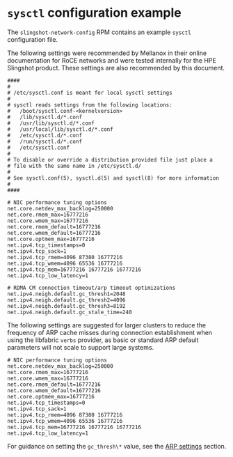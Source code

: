 # `sysctl` configuration example

The `slingshot-network-config` RPM contains an example `sysctl` configuration file.

The following settings were recommended by Mellanox in their online documentation for RoCE networks and were tested internally for the HPE Slingshot product. These settings are also recommended by this document.

```screen
####
#
# /etc/sysctl.conf is meant for local sysctl settings
#
# sysctl reads settings from the following locations:
#   /boot/sysctl.conf-<kernelversion>
#   /lib/sysctl.d/*.conf
#   /usr/lib/sysctl.d/*.conf
#   /usr/local/lib/sysctl.d/*.conf
#   /etc/sysctl.d/*.conf
#   /run/sysctl.d/*.conf
#   /etc/sysctl.conf
#
# To disable or override a distribution provided file just place a
# file with the same name in /etc/sysctl.d/
#
# See sysctl.conf(5), sysctl.d(5) and sysctl(8) for more information
#
####

# NIC performance tuning options
net.core.netdev_max_backlog=250000
net.core.rmem_max=16777216
net.core.wmem_max=16777216
net.core.rmem_default=16777216
net.core.wmem_default=16777216
net.core.optmem_max=16777216
net.ipv4.tcp_timestamps=0
net.ipv4.tcp_sack=1
net.ipv4.tcp_rmem=4096 87380 16777216
net.ipv4.tcp_wmem=4096 65536 16777216
net.ipv4.tcp_mem=16777216 16777216 16777216
net.ipv4.tcp_low_latency=1

# RDMA CM connection timeout/arp timeout optimizations
net.ipv4.neigh.default.gc_thresh1=2048
net.ipv4.neigh.default.gc_thresh2=4096
net.ipv4.neigh.default.gc_thresh3=8192
net.ipv4.neigh.default.gc_stale_time=240
```

The following settings are suggested for larger clusters to reduce the frequency of ARP cache misses during connection establishment when using the libfabric `verbs` provider, as basic or standard ARP default parameters will not scale to support large systems.

```screen
# NIC performance tuning options
net.core.netdev_max_backlog=250000
net.core.rmem_max=16777216
net.core.wmem_max=16777216
net.core.rmem_default=16777216
net.core.wmem_default=16777216
net.core.optmem_max=16777216
net.ipv4.tcp_timestamps=0
net.ipv4.tcp_sack=1
net.ipv4.tcp_rmem=4096 87380 16777216
net.ipv4.tcp_wmem=4096 65536 16777216
net.ipv4.tcp_mem=16777216 16777216 16777216
net.ipv4.tcp_low_latency=1
```

For guidance on setting the `gc_thresh\*` value, see the [ARP settings](arp_settings.md#arp-settings) section.
